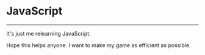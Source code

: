 # JavaScript
------
It's just me relearning JavaScript. 

Hope this helps anyone. I want to make my game as efficient as possible. 